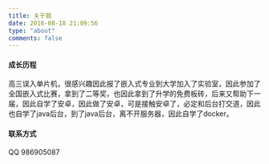 ```yaml
---
title: 关于我
date: 2016-08-18 21:09:56
type: "about"
comments: false
---
```


#### 成长历程

高三误入单片机，很感兴趣因此报了嵌入式专业到大学加入了实验室，因此参加了全国嵌入式比赛，拿到了二等奖，也因此拿到了升学的免费板砖，后来又帮助下一届，因此自学了安卓，因此做了安卓，可是接触安卓了，必定和后台打交道，因此也自学了java后台，到了java后台，离不开服务器，因此自学了docker。

#### 联系方式

QQ 986905087

